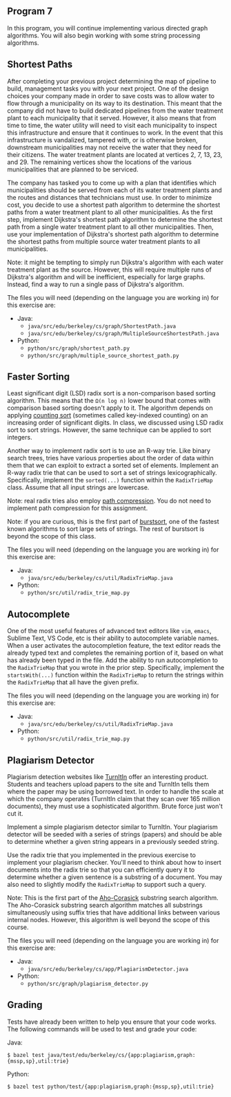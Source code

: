 Program 7
---------
In this program, you will continue implementing various directed graph algorithms. You will also
begin working with some string processing algorithms.

Shortest Paths
--------------
After completing your previous project determining the map of pipeline to build, management tasks
you with your next project. One of the design choices your company made in order to save costs was
to allow water to flow through a municipality on its way to its destination. This meant that the
company did not have to build dedicated pipelines from the water treatment plant to each
municipality that it served. However, it also means that from time to time, the water utility will
need to visit each municipality to inspect this infrastructure and ensure that it continues to work.
In the event that this infrastructure is vandalized, tampered with, or is otherwise broken,
downstream municipalities may not receive the water that they need for their citizens. The water
treatment plants are located at vertices 2, 7, 13, 23, and 29. The remaining vertices show the
locations of the various municipalities that are planned to be serviced.

The company has tasked you to come up with a plan that identifies which municipalities should be
served from each of its water treatment plants and the routes and distances that technicians must
use. In order to minimize cost, you decide to use a shortest path algorithm to determine the
shortest paths from a water treatment plant to all other municipalities. As the first step,
implement Dijkstra's shortest path algorithm to determine the shortest path from a single water
treatment plant to all other municipalities. Then, use your implementation of Dijkstra's shortest
path algorithm to determine the shortest paths from multiple source water treatment plants to all
municipalities.

Note: it might be tempting to simply run Dijkstra's algorithm with each water treatment plant as the
source. However, this will require multiple runs of Dijkstra's algorithm and will be inefficient,
especially for large graphs. Instead, find a way to run a single pass of Dijkstra's algorithm.

The files you will need (depending on the language you are working in) for this exercise are:

- Java:
    - `java/src/edu/berkeley/cs/graph/ShortestPath.java`
    - `java/src/edu/berkeley/cs/graph/MultipleSourceShortestPath.java`
- Python:
    - `python/src/graph/shortest_path.py`
    - `python/src/graph/multiple_source_shortest_path.py`

Faster Sorting
--------------
Least significant digit (LSD) radix sort is a non-comparison based sorting algorithm. This means
that the `Ω(n log n)` lower bound that comes with comparison based sorting doesn't apply to it. The
algorithm depends on applying [counting sort](https://en.wikipedia.org/wiki/Counting_sort)
(sometimes called key-indexed counting) on an increasing order of significant digits. In class, we
discussed using LSD radix sort to sort strings. However, the same technique can be applied to
sort integers.

Another way to implement radix sort is to use an R-way trie. Like binary search trees, tries have
various properties about the order of data within them that we can exploit to extract a sorted set
of elements. Implement an R-way radix trie that can be used to sort a set of strings
lexicographically. Specifically, implement the `sorted(...)` function within the `RadixTrieMap`
class. Assume that all input strings are lowercase.

Note: real radix tries also employ [path
compression](https://en.wikipedia.org/wiki/Trie#Compressing_tries). You do not need to implement
path compression for this assignment.

Note: if you are curious, this is the first part of
[burstsort](https://en.wikipedia.org/wiki/Burstsort), one of the fastest known algorithms to sort
large sets of strings. The rest of burstsort is beyond the scope of this class.

The files you will need (depending on the language you are working in) for this exercise are:

- Java:
    - `java/src/edu/berkeley/cs/util/RadixTrieMap.java`
- Python:
    - `python/src/util/radix_trie_map.py`

Autocomplete
------------
One of the most useful features of advanced text editors like `vim`, `emacs`, Sublime Text, VS Code,
etc is their ability to autocomplete variable names. When a user activates the autocompletion
feature, the text editor reads the already typed text and completes the remaining portion of it,
based on what has already been typed in the file. Add the ability to run autocompletion to the
`RadixTrieMap` that you wrote in the prior step. Specifically, implement the `startsWith(...)`
function within the `RadixTrieMap` to return the strings within the `RadixTrieMap` that all have the
given prefix.

The files you will need (depending on the language you are working in) for this exercise are:

- Java:
    - `java/src/edu/berkeley/cs/util/RadixTrieMap.java`
- Python:
    - `python/src/util/radix_trie_map.py`

Plagiarism Detector
-------------------
Plagiarism detection websites like [TurnItIn](https://www.turnitin.com) offer an interesting
product. Students and teachers upload papers to the site and TurnItIn tells them where the paper may
be using borrowed text. In order to handle the scale at which the company operates (TurnItIn claim
that they scan over 165 million documents), they must use a sophisticated algorithm. Brute force
just won't cut it.

Implement a simple plagiarism detector similar to TurnItIn. Your plagiarism detector will be seeded
with a series of strings (papers) and should be able to determine whether a given string appears
in a previously seeded string.

Use the radix trie that you implemented in the previous exercise to implement your plagiarism
checker. You'll need to think about how to insert documents into the radix trie so that you can
efficiently query it to determine whether a given sentence is a substring of a document. You may
also need to slightly modify the `RadixTrieMap` to support such a query.

Note: This is the first part of the
[Aho-Corasick](https://en.wikipedia.org/wiki/Aho-Corasick_algorithm) substring search algorithm. The
Aho-Corasick substring search algorithm matches all substrings simultaneously using suffix tries
that have additional links between various internal nodes. However, this algorithm is well beyond
the scope of this course.

The files you will need (depending on the language you are working in) for this exercise are:

- Java:
    - `java/src/edu/berkeley/cs/app/PlagiarismDetector.java`
- Python:
    - `python/src/graph/plagiarism_detector.py`

Grading
-------
Tests have already been written to help you ensure that your code works. The following commands will
be used to test and grade your code:

Java:

    $ bazel test java/test/edu/berkeley/cs/{app:plagiarism,graph:{mssp,sp},util:trie}

Python:

    $ bazel test python/test/{app:plagiarism,graph:{mssp,sp},util:trie}
